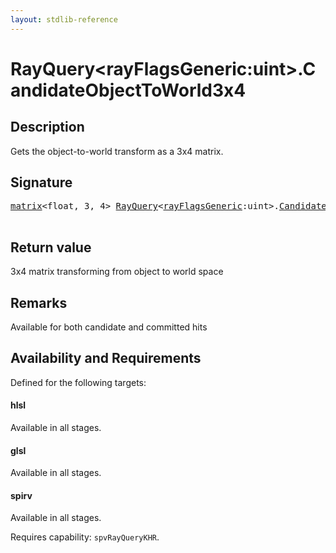 ```yaml
---
layout: stdlib-reference
---
```


# RayQuery\<rayFlagsGeneric:uint\>\.CandidateObjectToWorld3x4

## Description

Gets the object-to-world transform as a 3x4 matrix.



## Signature 

<pre>
<a href="../../matrix/index.html" class="code_type">matrix</a>&lt;<span class="code_keyword">float</span>, 3, 4&gt; <a href="../index.html" class="code_type">RayQuery</a>&lt;<a href="../index.html#decl-rayFlagsGeneric" class="code_var">rayFlagsGeneric</a>:<span class="code_keyword">uint</span>&gt;.<a href=".html">CandidateObjectToWorld3x4</a>();

</pre>

## Return value
3x4 matrix transforming from object to world space

## Remarks
Available for both candidate and committed hits


## Availability and Requirements

Defined for the following targets:

#### hlsl
Available in all stages.

#### glsl
Available in all stages.

#### spirv
Available in all stages.

Requires capability: `spvRayQueryKHR`.


